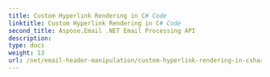 ```yaml
---
title: Custom Hyperlink Rendering in C# Code
linktitle: Custom Hyperlink Rendering in C# Code
second_title: Aspose.Email .NET Email Processing API
description: 
type: docs
weight: 13
url: /net/email-header-manipulation/custom-hyperlink-rendering-in-csharp-code/
---
```

